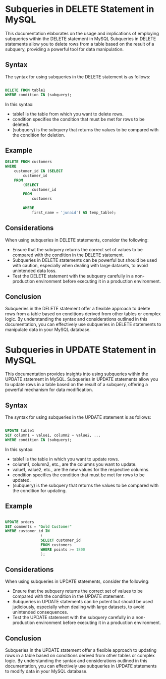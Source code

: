 
# Subqueries in DELETE Statement in MySQL

This documentation elaborates on the usage and implications of employing subqueries within the DELETE statement in MySQL Subqueries in DELETE statements allow you to delete rows from a table based on the result of a subquery, providing a powerful tool for data manipulation.


## Syntax

The syntax for using subqueries in the DELETE statement is as follows:

```sql

DELETE FROM table1
WHERE condition IN (subquery);
``` 
In this syntax:

* table1 is the table from which you want to delete rows.
* condition specifies the condition that must be met for rows to be deleted.
* (subquery) is the subquery that returns the values to be compared with the condition for deletion.

## Example


```sql
DELETE FROM customers 
WHERE
    customer_id IN (SELECT 
        customer_id
    FROM
        (SELECT 
            customer_id
        FROM
            customers
        
        WHERE
            first_name = 'junaid') AS temp_table);
```


## Considerations

When using subqueries in DELETE statements, consider the following:

* Ensure that the subquery returns the correct set of values to be compared with the condition in the DELETE statement.
* Subqueries in DELETE statements can be powerful but should be used with caution, especially when dealing with large datasets, to avoid unintended data loss.
* Test the DELETE statement with the subquery carefully in a non-production environment before executing it in a production environment.


## Conclusion

Subqueries in the DELETE statement offer a flexible approach to delete rows from a table based on conditions derived from other tables or complex logic. By understanding the syntax and considerations outlined in this documentation, you can effectively use subqueries in DELETE statements to manipulate data in your MySQL database.


# Subqueries in UPDATE Statement in MySQL

This documentation provides insights into using subqueries within the UPDATE statement in MySQL. Subqueries in UPDATE statements allow you to update rows in a table based on the result of a subquery, offering a powerful mechanism for data modification.


## Syntax

The syntax for using subqueries in the UPDATE statement is as follows:

```sql

UPDATE table1
SET column1 = value1, column2 = value2, ...
WHERE condition IN (subquery);
```
In this syntax:

* table1 is the table in which you want to update rows.
* column1, column2, etc., are the columns you want to update.
* value1, value2, etc., are the new values for the respective columns.
* condition specifies the condition that must be met for rows to be updated.
* (subquery) is the subquery that returns the values to be compared with the condition for updating.


## Example

```sql

UPDATE orders
SET comments = "Gold Customer"
WHERE customer_id IN
                (
                SELECT customer_id
                FROM customers
                WHERE points >= 1800
                );
```


## Considerations

When using subqueries in UPDATE statements, consider the following:

* Ensure that the subquery returns the correct set of values to be compared with the condition in the UPDATE statement.
* Subqueries in UPDATE statements can be potent but should be used judiciously, especially when dealing with large datasets, to avoid unintended consequences.
* Test the UPDATE statement with the subquery carefully in a non-production environment before executing it in a production environment.


## Conclusion

Subqueries in the UPDATE statement offer a flexible approach to updating rows in a table based on conditions derived from other tables or complex logic. By understanding the syntax and considerations outlined in this documentation, you can effectively use subqueries in UPDATE statements to modify data in your MySQL database.
